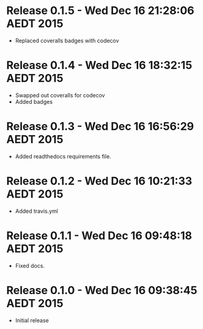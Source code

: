 # Release 0.1.5 - Wed Dec 16 21:28:06 AEDT 2015

- Replaced coveralls badges with codecov

# Release 0.1.4 - Wed Dec 16 18:32:15 AEDT 2015

- Swapped out coveralls for codecov
- Added badges

# Release 0.1.3 - Wed Dec 16 16:56:29 AEDT 2015

- Added readthedocs requirements file.

# Release 0.1.2 - Wed Dec 16 10:21:33 AEDT 2015

- Added travis.yml

# Release 0.1.1 - Wed Dec 16 09:48:18 AEDT 2015

- Fixed docs.

# Release 0.1.0 - Wed Dec 16 09:38:45 AEDT 2015

- Initial release

